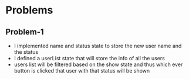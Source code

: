 # Problems

## Problem-1

- I implemented name and status state to store the new user name and the status
- I defined a userList state that will store the info of all the users
- users list will be filtered based on the show state and thus which ever button is clicked that user with that status will be shown
